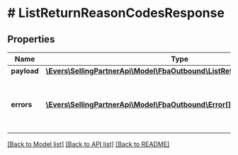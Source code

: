 # # ListReturnReasonCodesResponse

## Properties

Name | Type | Description | Notes
------------ | ------------- | ------------- | -------------
**payload** | [**\Evers\SellingPartnerApi\Model\FbaOutbound\ListReturnReasonCodesResult**](ListReturnReasonCodesResult.md) |  | [optional]
**errors** | [**\Evers\SellingPartnerApi\Model\FbaOutbound\Error[]**](Error.md) | A list of error responses returned when a request is unsuccessful. | [optional]

[[Back to Model list]](../../README.md#models) [[Back to API list]](../../README.md#endpoints) [[Back to README]](../../README.md)
